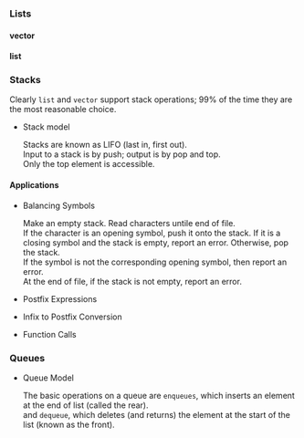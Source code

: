 ### Lists

#### vector

#### list


### Stacks

Clearly `list` and `vector` support stack operations; 99% of the time they are the most reasonable choice.

- Stack model
  
  Stacks are known as LIFO (last in, first out).  
  Input to a stack is by push; output is by pop and top.  
  Only the top element is accessible.  

#### Applications

- Balancing Symbols

  Make an empty stack. Read characters untile end of file.  
  If the character is an opening symbol, push it onto the stack. If it is a closing symbol and the stack is empty, report an error. Otherwise, pop the stack.  
  If the symbol is not the corresponding opening symbol, then report an error.  
  At the end of file, if the stack is not empty, report an error.

- Postfix Expressions

- Infix to Postfix Conversion

- Function Calls

### Queues

- Queue Model

  The basic operations on a queue are `enqueues`, which inserts an element at the end of list (called the rear).  
  and `dequeue`, which deletes (and returns) the element at the start of the list (known as the front).
